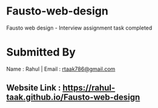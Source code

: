 # Fausto-web-design
Fausto web design -  Interview assignment task completed

# Submitted By
Name : Rahul | Email : rtaak786@gmail.com

## Website Link : https://rahul-taak.github.io/Fausto-web-design